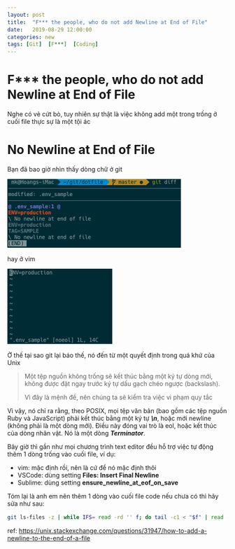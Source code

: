 ```yaml
---
layout: post
title:  "F*** the people, who do not add Newline at End of File"
date:   2019-08-29 12:00:00
categories: new
tags: [Git]  [F***]  [Coding] 
---
```


F*** the people, who do not add Newline at End of File
====

Nghe có vẻ cứt bò, tuy nhiên sự thật là việc không add một trong trống ở cuối file thực sự là một tội ác


# No Newline at End of File

Bạn đã bao giờ nhìn thấy dòng chữ ở git

![alt text](https://github.com/wingadium1/wingadium1.github.io/raw/master/img/git_diff_no_line_eof.png)

hay ở vim

![alt text](https://github.com/wingadium1/wingadium1.github.io/raw/master/img/vim_no_line_eol.png)

Ờ thế tại sao git lại báo thế, nó đến từ một quyết định trong quá khứ của Unix

> Một tệp nguồn không trống sẽ kết thúc bằng một ký tự dòng mới, không được đặt ngay trước ký tự dấu gạch chéo ngược (backslash).
>
> Vì đây là mệnh đề, nên chúng ta sẽ kiểm tra việc vi phạm quy tắc

Vì vậy, nó chỉ ra rằng, theo POSIX, mọi tệp văn bản (bao gồm các tệp nguồn Ruby và JavaScript) phải kết thúc bằng một ký tự ***\n***, hoặc mới newline (không phải là một dòng mới). Điều này đóng vai trò là eol, hoặc kết thúc của dòng nhân vật. Nó là một dòng ***Terminator***.

Bây giờ thì gần như mọi chương trình text editor đều hỗ trợ việc tự động thêm 1 dòng trống vào cuối file, ví dụ:
* vim: mặc định rồi, nên là cứ để nó mặc định thôi
* VSCode: dùng setting **Files: Insert Final Newline**
* Sublime: dùng setting **ensure_newline_at_eof_on_save**

Tóm lại là anh em nên thêm 1 dòng vào cuối file code nếu chưa có thì hãy sửa như sau:

```bash
git ls-files -z | while IFS= read -rd '' f; do tail -c1 < "$f" | read -r _ || echo >> "$f"; done
```

ref: https://unix.stackexchange.com/questions/31947/how-to-add-a-newline-to-the-end-of-a-file
